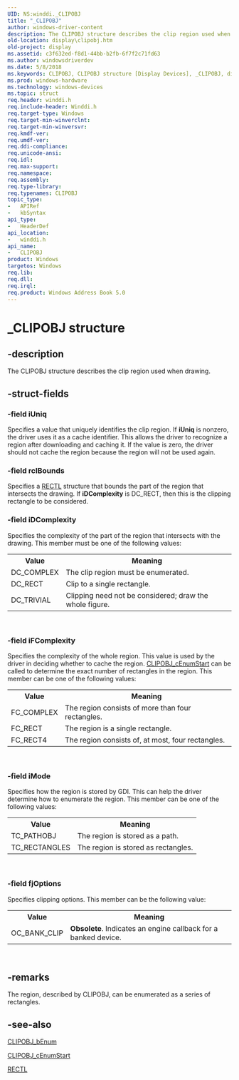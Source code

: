 ```yaml
---
UID: NS:winddi._CLIPOBJ
title: "_CLIPOBJ"
author: windows-driver-content
description: The CLIPOBJ structure describes the clip region used when drawing.
old-location: display\clipobj.htm
old-project: display
ms.assetid: c3f632ed-f8d1-44bb-b2fb-6f7f2c71fd63
ms.author: windowsdriverdev
ms.date: 5/8/2018
ms.keywords: CLIPOBJ, CLIPOBJ structure [Display Devices], _CLIPOBJ, display.clipobj, grstrcts_028034f6-2370-4e77-be77-7bc8e9ee8504.xml, winddi/CLIPOBJ
ms.prod: windows-hardware
ms.technology: windows-devices
ms.topic: struct
req.header: winddi.h
req.include-header: Winddi.h
req.target-type: Windows
req.target-min-winverclnt: 
req.target-min-winversvr: 
req.kmdf-ver: 
req.umdf-ver: 
req.ddi-compliance: 
req.unicode-ansi: 
req.idl: 
req.max-support: 
req.namespace: 
req.assembly: 
req.type-library: 
req.typenames: CLIPOBJ
topic_type:
-	APIRef
-	kbSyntax
api_type:
-	HeaderDef
api_location:
-	winddi.h
api_name:
-	CLIPOBJ
product: Windows
targetos: Windows
req.lib: 
req.dll: 
req.irql: 
req.product: Windows Address Book 5.0
---
```


# _CLIPOBJ structure


## -description


The CLIPOBJ structure describes the clip region used when drawing. 


## -struct-fields




### -field iUniq

Specifies a value that uniquely identifies the clip region. If <b>iUniq</b> is nonzero, the driver uses it as a cache identifier. This allows the driver to recognize a region after downloading and caching it. If the value is zero, the driver should not cache the region because the region will not be used again.


### -field rclBounds

Specifies a <a href="https://msdn.microsoft.com/library/windows/hardware/ff569236">RECTL</a> structure that bounds the part of the region that intersects the drawing. If <b>iDComplexity</b> is DC_RECT, then this is the clipping rectangle to be considered.


### -field iDComplexity

Specifies the complexity of the part of the region that intersects with the drawing. This member must be one of the following values:

<table>
<tr>
<th>Value</th>
<th>Meaning</th>
</tr>
<tr>
<td>
DC_COMPLEX

</td>
<td>
The clip region must be enumerated.

</td>
</tr>
<tr>
<td>
DC_RECT

</td>
<td>
Clip to a single rectangle.

</td>
</tr>
<tr>
<td>
DC_TRIVIAL

</td>
<td>
Clipping need not be considered; draw the whole figure.

</td>
</tr>
</table>
 


### -field iFComplexity

Specifies the complexity of the whole region. This value is used by the driver in deciding whether to cache the region. <a href="https://msdn.microsoft.com/library/windows/hardware/ff539421">CLIPOBJ_cEnumStart</a> can be called to determine the exact number of rectangles in the region. This member can be one of the following values:

<table>
<tr>
<th>Value</th>
<th>Meaning</th>
</tr>
<tr>
<td>
FC_COMPLEX

</td>
<td>
The region consists of more than four rectangles.

</td>
</tr>
<tr>
<td>
FC_RECT

</td>
<td>
The region is a single rectangle.

</td>
</tr>
<tr>
<td>
FC_RECT4

</td>
<td>
The region consists of, at most, four rectangles.

</td>
</tr>
</table>
 


### -field iMode

Specifies how the region is stored by GDI. This can help the driver determine how to enumerate the region. This member can be one of the following values:

<table>
<tr>
<th>Value</th>
<th>Meaning</th>
</tr>
<tr>
<td>
TC_PATHOBJ

</td>
<td>
The region is stored as a path.

</td>
</tr>
<tr>
<td>
TC_RECTANGLES

</td>
<td>
The region is stored as rectangles.

</td>
</tr>
</table>
 


### -field fjOptions

Specifies clipping options. This member can be the following value:

<table>
<tr>
<th>Value</th>
<th>Meaning</th>
</tr>
<tr>
<td>
OC_BANK_CLIP

</td>
<td>
<b>Obsolete</b>. Indicates an engine callback for a banked device.

</td>
</tr>
</table>
 


## -remarks



The region, described by CLIPOBJ, can be enumerated as a series of rectangles.




## -see-also




<a href="https://msdn.microsoft.com/library/windows/hardware/ff539420">CLIPOBJ_bEnum</a>



<a href="https://msdn.microsoft.com/library/windows/hardware/ff539421">CLIPOBJ_cEnumStart</a>



<a href="https://msdn.microsoft.com/library/windows/hardware/ff569236">RECTL</a>
 

 

